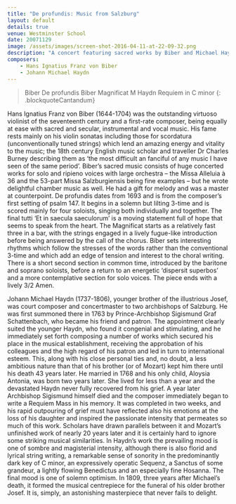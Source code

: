 ```yaml
---
title: "De profundis: Music from Salzburg"
layout: default
details: true
venue: Westminster School
date: 20071129
image: /assets/images/screen-shot-2016-04-11-at-22-09-32.png
description: "A concert featuring sacred works by Biber and Michael Haydn, highlighting Salzburg's rich musical heritage and masterful choral compositions."
composers:
    - Hans Ignatius Franz von Biber
    - Johann Michael Haydn
---
```

> Biber De profundis
> Biber Magnificat
> M Haydn Requiem in C minor
{: .blockquoteCantandum}

Hans Ignatius Franz von Biber (1644-1704) was the outstanding virtuoso violinist of the seventeenth century and a first-rate composer, being equally at ease with sacred and secular, instrumental and vocal music.  His fame rests mainly on his violin sonatas including those for scordatura (unconventionally tuned strings) which lend an amazing energy and vitality to the music; the 18th century English music scholar and traveller Dr Charles Burney describing them as ‘the most difficult an fanciful of any music I have seen of the same period’.  Biber’s sacred music consists of huge concerted works for solo and ripieno voices with large orchestra  – the Missa Alleluia à 36 and the 53-part Missa Salzburgiensis being fine examples – but he wrote delightful chamber music as well. He had a gift for melody and was a master at counterpoint.  De profundis dates from 1693 and is from the composer’s first setting of psalm 147.  It begins in a solemn but lilting 3-time and is scored mainly for four soloists, singing both individually and together.  The final tutti ‘Et in saecula saeculorum’ is a moving statement full of hope that seems to speak from the heart.  The Magnificat starts as a relatively fast three in a bar, with the strings engaged in a lively fugue-like introduction before being answered by the call of the chorus.  Biber sets interesting rhythms which follow the stresses of the words rather than the conventional 3-time and which add an edge of tension and interest to the choral writing.  There is a short second section in common time, introduced by the baritone and soprano soloists, before a return to an energetic ‘dispersit superbos’ and a more contemplative section for solo voices.  The piece ends with a lively 3/2 Amen.

Johann Michael Haydn (1737-1806), younger brother of the illustrious Josef, was court composer and concertmaster to two archbishops of Salzburg.  He was first summoned there in 1763 by Prince-Archbishop Sigismund Graf Schattenbach, who became his friend and patron.  The appointment clearly suited the younger Haydn, who found it congenial and stimulating, and he immediately set forth composing a number of works which secured his place in the musical establishment, receiving the approbation of his colleagues and the high regard of his patron and led in turn to international esteem.  This, along with his close personal ties and, no doubt, a less ambitious nature than that of his brother (or of Mozart) kept him there until his death 43 years later.  He married in 1768 and his only child, Aloysia Antonia, was born two years later.  She lived for less than a year and the devastated Haydn never fully recovered from his grief.  A year later Archbishop Sigismund himself died and the composer immediately began to write a Requiem Mass in his memory. It was completed in two weeks, and his rapid outpouring of grief must have reflected also his emotions at the loss of his daughter and inspired the passionate intensity that permeates so much of this work.  Scholars have drawn parallels between it and Mozart’s unfinished work of nearly 20 years later and it is certainly hard to ignore some striking musical similarities.  In Haydn’s work the prevailing mood is one of sombre and magisterial intensity, although there is also florid and lyrical string writing, a remarkable sense of sonority in the predominantly dark key of C minor, an expressively operatic Sequenz, a Sanctus of some grandeur, a lightly flowing Benedictus and an especially fine Hosanna.  The final mood is one of solemn optimism.  In 1809, three years after Michael’s death, it formed the musical centrepiece for the funeral of his older brother Josef.  It is, simply, an astonishing masterpiece that never fails to delight.